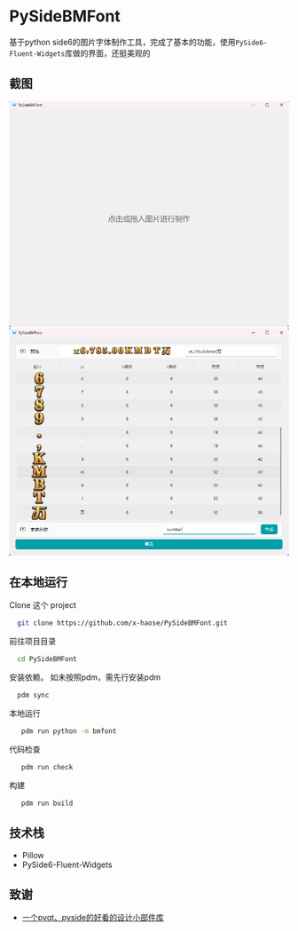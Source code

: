 
# PySideBMFont

基于python side6的图片字体制作工具，完成了基本的功能，使用`PySide6-Fluent-Widgets`库做的界面，还挺美观的

## 截图
![](docs/img/1.png)
![](docs/img/2.png)


## 在本地运行

Clone 这个 project

```bash
  git clone https://github.com/x-haose/PySideBMFont.git
```

前往项目目录

```bash
  cd PySideBMFont
```

安装依赖。 如未按照pdm，需先行安装pdm

```bash
  pdm sync
```

本地运行

```bash
   pdm run python -m bmfont
```

代码检查

```bash
   pdm run check
```

构建

```bash
   pdm run build
```


## 技术栈

- Pillow
- PySide6-Fluent-Widgets
## 致谢

 - [一个pyqt、pyside的好看的设计小部件库](https://github.com/zhiyiYo/PyQt-Fluent-Widgets)
